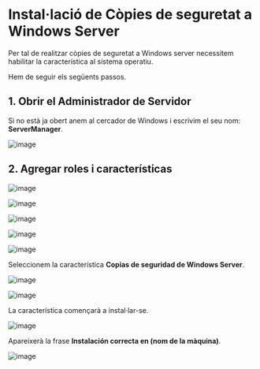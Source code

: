 # Instal·lació de Còpies de seguretat a Windows Server

Per tal de realitzar còpies de seguretat a Windows server necessitem habilitar la característica al sistema operatiu.

Hem de seguir els següents passos.

## 1. Obrir el Administrador de Servidor

Si no està ja obert anem al cercador de Windows i escrivim el seu nom: **ServerManager**.

![image](https://github.com/XaSaFa/MP04/assets/110727546/b180997b-312b-4445-a083-fe35f6ce1da7)

## 2. Agregar roles i características

![image](https://github.com/XaSaFa/MP04/assets/110727546/b10a3abd-5b98-48cc-b412-d73edc81627d)

![image](https://github.com/XaSaFa/MP04/assets/110727546/4fcec167-a335-4e23-85d9-661fd7268907)

![image](https://github.com/XaSaFa/MP04/assets/110727546/42d68d76-f21b-45a4-b016-a182bf803b61)

![image](https://github.com/XaSaFa/MP04/assets/110727546/9971815a-5c2e-4e43-b12e-17f69140b12f)

![image](https://github.com/XaSaFa/MP04/assets/110727546/23074469-ae4d-4c7c-ae2d-d4e3d7485349)

Seleccionem la característica **Copias de seguridad de Windows Server**.

![image](https://github.com/XaSaFa/MP04/assets/110727546/241920bf-7b26-46b7-8f87-03b741259449)

![image](https://github.com/XaSaFa/MP04/assets/110727546/a25fdefa-0d56-4d1a-8d9b-3f6a23f782a4)

La característica començarà a instal·lar-se.

![image](https://github.com/XaSaFa/MP04/assets/110727546/12cb5ab6-2845-42ad-bf09-4d9155854ebe)

Apareixerà la frase **Instalación correcta en (nom de la màquina)**.

![image](https://github.com/XaSaFa/MP04/assets/110727546/456dd511-60e6-4e33-b02b-f276b156b920)

